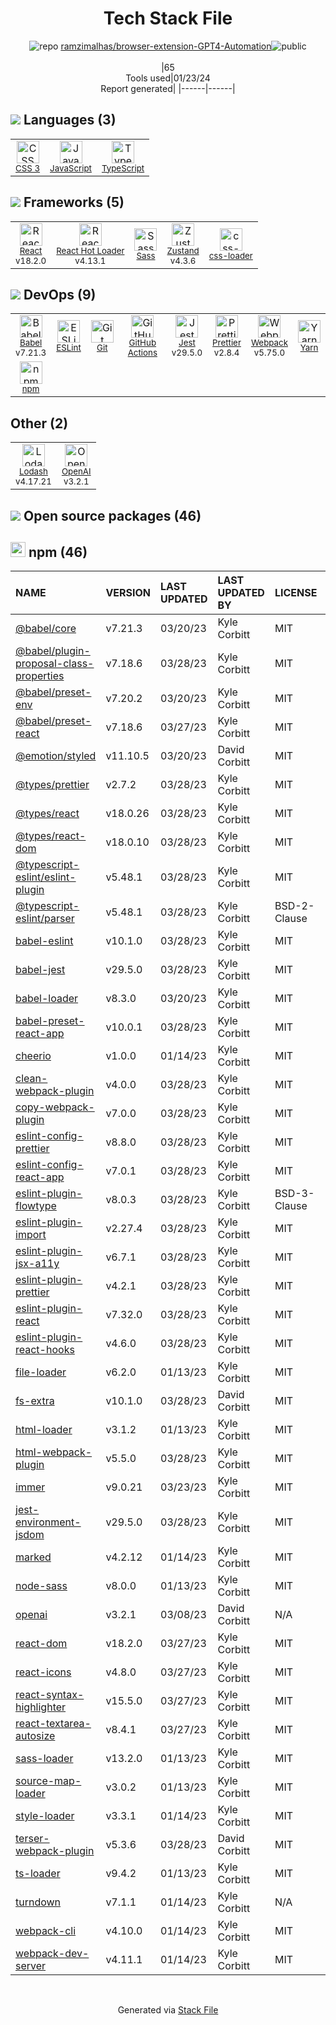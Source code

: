 <!--
&lt;--- Readme.md Snippet without images Start ---&gt;
## Tech Stack
ramzimalhas/browser-extension-GPT4-Automation is built on the following main stack:

- [Jest](http://facebook.github.io/jest/) – Javascript Testing Framework
- [React](https://reactjs.org/) – Javascript UI Libraries
- [Sass](http://sass-lang.com/) – CSS Pre-processors / Extensions
- [JavaScript](https://developer.mozilla.org/en-US/docs/Web/JavaScript) – Languages
- [TypeScript](http://www.typescriptlang.org) – Languages
- [Webpack](http://webpack.js.org) – JS Build Tools / JS Task Runners
- [Lodash](https://lodash.com) – Javascript Utilities & Libraries
- [React Hot Loader](http://gaearon.github.io/react-hot-loader/) – JavaScript Framework Components
- [Babel](http://babeljs.io/) – JavaScript Compilers
- [ESLint](http://eslint.org/) – Code Review
- [Yarn](https://yarnpkg.com/) – Front End Package Manager
- [Prettier](https://prettier.io/) – Code Review
- [css-loader](https://github.com/webpack-contrib/css-loader) – CSS Pre-processors / Extensions
- [Zustand](https://github.com/react-spring/zustand) – State Management Library
- [GitHub Actions](https://github.com/features/actions) – Continuous Integration
- [OpenAI](https://openai.com/) – Large Language Models

Full tech stack [here](/techstack.md)

&lt;--- Readme.md Snippet without images End ---&gt;

&lt;--- Readme.md Snippet with images Start ---&gt;
## Tech Stack
ramzimalhas/browser-extension-GPT4-Automation is built on the following main stack:

- <img width='25' height='25' src='https://img.stackshare.io/service/830/jest.png' alt='Jest'/> [Jest](http://facebook.github.io/jest/) – Javascript Testing Framework
- <img width='25' height='25' src='https://img.stackshare.io/service/1020/OYIaJ1KK.png' alt='React'/> [React](https://reactjs.org/) – Javascript UI Libraries
- <img width='25' height='25' src='https://img.stackshare.io/service/1171/jCR2zNJV.png' alt='Sass'/> [Sass](http://sass-lang.com/) – CSS Pre-processors / Extensions
- <img width='25' height='25' src='https://img.stackshare.io/service/1209/javascript.jpeg' alt='JavaScript'/> [JavaScript](https://developer.mozilla.org/en-US/docs/Web/JavaScript) – Languages
- <img width='25' height='25' src='https://img.stackshare.io/service/1612/bynNY5dJ.jpg' alt='TypeScript'/> [TypeScript](http://www.typescriptlang.org) – Languages
- <img width='25' height='25' src='https://img.stackshare.io/service/1682/IMG_4636.PNG' alt='Webpack'/> [Webpack](http://webpack.js.org) – JS Build Tools / JS Task Runners
- <img width='25' height='25' src='https://img.stackshare.io/service/2438/lodash.png' alt='Lodash'/> [Lodash](https://lodash.com) – Javascript Utilities & Libraries
- <img width='25' height='25' src='https://img.stackshare.io/no-img-open-source.png' alt='React Hot Loader'/> [React Hot Loader](http://gaearon.github.io/react-hot-loader/) – JavaScript Framework Components
- <img width='25' height='25' src='https://img.stackshare.io/service/2739/-1wfGjNw.png' alt='Babel'/> [Babel](http://babeljs.io/) – JavaScript Compilers
- <img width='25' height='25' src='https://img.stackshare.io/service/3337/Q4L7Jncy.jpg' alt='ESLint'/> [ESLint](http://eslint.org/) – Code Review
- <img width='25' height='25' src='https://img.stackshare.io/service/5848/44mC-kJ3.jpg' alt='Yarn'/> [Yarn](https://yarnpkg.com/) – Front End Package Manager
- <img width='25' height='25' src='https://img.stackshare.io/service/7035/default_66f265943abed56bcdbfca1c866a4261b1fbb063.jpg' alt='Prettier'/> [Prettier](https://prettier.io/) – Code Review
- <img width='25' height='25' src='https://img.stackshare.io/service/8074/default_d2b16fd6997fb2e164de645a34f9b8d5a880d999.png' alt='css-loader'/> [css-loader](https://github.com/webpack-contrib/css-loader) – CSS Pre-processors / Extensions
- <img width='25' height='25' src='https://img.stackshare.io/service/11559/zustand.png' alt='Zustand'/> [Zustand](https://github.com/react-spring/zustand) – State Management Library
- <img width='25' height='25' src='https://img.stackshare.io/service/11563/actions.png' alt='GitHub Actions'/> [GitHub Actions](https://github.com/features/actions) – Continuous Integration
- <img width='25' height='25' src='https://img.stackshare.io/service/48786/default_8b1119bcbb159cebebc2f6cfc9cd2e359b169d22.jpg' alt='OpenAI'/> [OpenAI](https://openai.com/) – Large Language Models

Full tech stack [here](/techstack.md)

&lt;--- Readme.md Snippet with images End ---&gt;
-->
<div align="center">

# Tech Stack File
![](https://img.stackshare.io/repo.svg "repo") [ramzimalhas/browser-extension-GPT4-Automation](https://github.com/ramzimalhas/browser-extension-GPT4-Automation)![](https://img.stackshare.io/public_badge.svg "public")
<br/><br/>
|65<br/>Tools used|01/23/24 <br/>Report generated|
|------|------|
</div>

## <img src='https://img.stackshare.io/languages.svg'/> Languages (3)
<table><tr>
  <td align='center'>
  <img width='36' height='36' src='https://img.stackshare.io/service/6727/css.png' alt='CSS 3'>
  <br>
  <sub><a href="https://developer.mozilla.org/en-US/docs/Web/CSS/CSS3">CSS 3</a></sub>
  <br>
  <sub></sub>
</td>

<td align='center'>
  <img width='36' height='36' src='https://img.stackshare.io/service/1209/javascript.jpeg' alt='JavaScript'>
  <br>
  <sub><a href="https://developer.mozilla.org/en-US/docs/Web/JavaScript">JavaScript</a></sub>
  <br>
  <sub></sub>
</td>

<td align='center'>
  <img width='36' height='36' src='https://img.stackshare.io/service/1612/bynNY5dJ.jpg' alt='TypeScript'>
  <br>
  <sub><a href="http://www.typescriptlang.org">TypeScript</a></sub>
  <br>
  <sub></sub>
</td>

</tr>
</table>

## <img src='https://img.stackshare.io/frameworks.svg'/> Frameworks (5)
<table><tr>
  <td align='center'>
  <img width='36' height='36' src='https://img.stackshare.io/service/1020/OYIaJ1KK.png' alt='React'>
  <br>
  <sub><a href="https://reactjs.org/">React</a></sub>
  <br>
  <sub>v18.2.0</sub>
</td>

<td align='center'>
  <img width='36' height='36' src='https://img.stackshare.io/no-img-open-source.png' alt='React Hot Loader'>
  <br>
  <sub><a href="http://gaearon.github.io/react-hot-loader/">React Hot Loader</a></sub>
  <br>
  <sub>v4.13.1</sub>
</td>

<td align='center'>
  <img width='36' height='36' src='https://img.stackshare.io/service/1171/jCR2zNJV.png' alt='Sass'>
  <br>
  <sub><a href="http://sass-lang.com/">Sass</a></sub>
  <br>
  <sub></sub>
</td>

<td align='center'>
  <img width='36' height='36' src='https://img.stackshare.io/service/11559/zustand.png' alt='Zustand'>
  <br>
  <sub><a href="https://github.com/react-spring/zustand">Zustand</a></sub>
  <br>
  <sub>v4.3.6</sub>
</td>

<td align='center'>
  <img width='36' height='36' src='https://img.stackshare.io/service/8074/default_d2b16fd6997fb2e164de645a34f9b8d5a880d999.png' alt='css-loader'>
  <br>
  <sub><a href="https://github.com/webpack-contrib/css-loader">css-loader</a></sub>
  <br>
  <sub></sub>
</td>

</tr>
</table>

## <img src='https://img.stackshare.io/devops.svg'/> DevOps (9)
<table><tr>
  <td align='center'>
  <img width='36' height='36' src='https://img.stackshare.io/service/2739/-1wfGjNw.png' alt='Babel'>
  <br>
  <sub><a href="http://babeljs.io/">Babel</a></sub>
  <br>
  <sub>v7.21.3</sub>
</td>

<td align='center'>
  <img width='36' height='36' src='https://img.stackshare.io/service/3337/Q4L7Jncy.jpg' alt='ESLint'>
  <br>
  <sub><a href="http://eslint.org/">ESLint</a></sub>
  <br>
  <sub></sub>
</td>

<td align='center'>
  <img width='36' height='36' src='https://img.stackshare.io/service/1046/git.png' alt='Git'>
  <br>
  <sub><a href="http://git-scm.com/">Git</a></sub>
  <br>
  <sub></sub>
</td>

<td align='center'>
  <img width='36' height='36' src='https://img.stackshare.io/service/11563/actions.png' alt='GitHub Actions'>
  <br>
  <sub><a href="https://github.com/features/actions">GitHub Actions</a></sub>
  <br>
  <sub></sub>
</td>

<td align='center'>
  <img width='36' height='36' src='https://img.stackshare.io/service/830/jest.png' alt='Jest'>
  <br>
  <sub><a href="http://facebook.github.io/jest/">Jest</a></sub>
  <br>
  <sub>v29.5.0</sub>
</td>

<td align='center'>
  <img width='36' height='36' src='https://img.stackshare.io/service/7035/default_66f265943abed56bcdbfca1c866a4261b1fbb063.jpg' alt='Prettier'>
  <br>
  <sub><a href="https://prettier.io/">Prettier</a></sub>
  <br>
  <sub>v2.8.4</sub>
</td>

<td align='center'>
  <img width='36' height='36' src='https://img.stackshare.io/service/1682/IMG_4636.PNG' alt='Webpack'>
  <br>
  <sub><a href="http://webpack.js.org">Webpack</a></sub>
  <br>
  <sub>v5.75.0</sub>
</td>

<td align='center'>
  <img width='36' height='36' src='https://img.stackshare.io/service/5848/44mC-kJ3.jpg' alt='Yarn'>
  <br>
  <sub><a href="https://yarnpkg.com/">Yarn</a></sub>
  <br>
  <sub></sub>
</td>

</tr>
<tr>
  <td align='center'>
  <img width='36' height='36' src='https://img.stackshare.io/service/1120/lejvzrnlpb308aftn31u.png' alt='npm'>
  <br>
  <sub><a href="https://www.npmjs.com/">npm</a></sub>
  <br>
  <sub></sub>
</td>

</tr>
</table>

## Other (2)
<table><tr>
  <td align='center'>
  <img width='36' height='36' src='https://img.stackshare.io/service/2438/lodash.png' alt='Lodash'>
  <br>
  <sub><a href="https://lodash.com">Lodash</a></sub>
  <br>
  <sub>v4.17.21</sub>
</td>

<td align='center'>
  <img width='36' height='36' src='https://img.stackshare.io/service/48786/default_8b1119bcbb159cebebc2f6cfc9cd2e359b169d22.jpg' alt='OpenAI'>
  <br>
  <sub><a href="https://openai.com/">OpenAI</a></sub>
  <br>
  <sub>v3.2.1</sub>
</td>

</tr>
</table>


## <img src='https://img.stackshare.io/group.svg' /> Open source packages (46)</h2>

## <img width='24' height='24' src='https://img.stackshare.io/service/1120/lejvzrnlpb308aftn31u.png'/> npm (46)

|NAME|VERSION|LAST UPDATED|LAST UPDATED BY|LICENSE|VULNERABILITIES|
|:------|:------|:------|:------|:------|:------|
|[@babel/core](https://www.npmjs.com/@babel/core)|v7.21.3|03/20/23|Kyle Corbitt |MIT|N/A|
|[@babel/plugin-proposal-class-properties](https://www.npmjs.com/@babel/plugin-proposal-class-properties)|v7.18.6|03/28/23|Kyle Corbitt |MIT|N/A|
|[@babel/preset-env](https://www.npmjs.com/@babel/preset-env)|v7.20.2|03/20/23|Kyle Corbitt |MIT|N/A|
|[@babel/preset-react](https://www.npmjs.com/@babel/preset-react)|v7.18.6|03/27/23|Kyle Corbitt |MIT|N/A|
|[@emotion/styled](https://www.npmjs.com/@emotion/styled)|v11.10.5|03/20/23|David Corbitt |MIT|N/A|
|[@types/prettier](https://www.npmjs.com/@types/prettier)|v2.7.2|03/28/23|Kyle Corbitt |MIT|N/A|
|[@types/react](https://www.npmjs.com/@types/react)|v18.0.26|03/28/23|Kyle Corbitt |MIT|N/A|
|[@types/react-dom](https://www.npmjs.com/@types/react-dom)|v18.0.10|03/28/23|Kyle Corbitt |MIT|N/A|
|[@typescript-eslint/eslint-plugin](https://www.npmjs.com/@typescript-eslint/eslint-plugin)|v5.48.1|03/28/23|Kyle Corbitt |MIT|N/A|
|[@typescript-eslint/parser](https://www.npmjs.com/@typescript-eslint/parser)|v5.48.1|03/28/23|Kyle Corbitt |BSD-2-Clause|N/A|
|[babel-eslint](https://www.npmjs.com/babel-eslint)|v10.1.0|03/28/23|Kyle Corbitt |MIT|N/A|
|[babel-jest](https://www.npmjs.com/babel-jest)|v29.5.0|03/28/23|Kyle Corbitt |MIT|N/A|
|[babel-loader](https://www.npmjs.com/babel-loader)|v8.3.0|03/20/23|Kyle Corbitt |MIT|N/A|
|[babel-preset-react-app](https://www.npmjs.com/babel-preset-react-app)|v10.0.1|03/28/23|Kyle Corbitt |MIT|N/A|
|[cheerio](https://www.npmjs.com/cheerio)|v1.0.0|01/14/23|Kyle Corbitt |MIT|N/A|
|[clean-webpack-plugin](https://www.npmjs.com/clean-webpack-plugin)|v4.0.0|03/28/23|Kyle Corbitt |MIT|N/A|
|[copy-webpack-plugin](https://www.npmjs.com/copy-webpack-plugin)|v7.0.0|03/28/23|Kyle Corbitt |MIT|N/A|
|[eslint-config-prettier](https://www.npmjs.com/eslint-config-prettier)|v8.8.0|03/28/23|Kyle Corbitt |MIT|N/A|
|[eslint-config-react-app](https://www.npmjs.com/eslint-config-react-app)|v7.0.1|03/28/23|Kyle Corbitt |MIT|N/A|
|[eslint-plugin-flowtype](https://www.npmjs.com/eslint-plugin-flowtype)|v8.0.3|03/28/23|Kyle Corbitt |BSD-3-Clause|N/A|
|[eslint-plugin-import](https://www.npmjs.com/eslint-plugin-import)|v2.27.4|03/28/23|Kyle Corbitt |MIT|N/A|
|[eslint-plugin-jsx-a11y](https://www.npmjs.com/eslint-plugin-jsx-a11y)|v6.7.1|03/28/23|Kyle Corbitt |MIT|N/A|
|[eslint-plugin-prettier](https://www.npmjs.com/eslint-plugin-prettier)|v4.2.1|03/28/23|Kyle Corbitt |MIT|N/A|
|[eslint-plugin-react](https://www.npmjs.com/eslint-plugin-react)|v7.32.0|03/28/23|Kyle Corbitt |MIT|N/A|
|[eslint-plugin-react-hooks](https://www.npmjs.com/eslint-plugin-react-hooks)|v4.6.0|03/28/23|Kyle Corbitt |MIT|N/A|
|[file-loader](https://www.npmjs.com/file-loader)|v6.2.0|01/13/23|Kyle Corbitt |MIT|N/A|
|[fs-extra](https://www.npmjs.com/fs-extra)|v10.1.0|03/28/23|David Corbitt |MIT|N/A|
|[html-loader](https://www.npmjs.com/html-loader)|v3.1.2|01/13/23|Kyle Corbitt |MIT|N/A|
|[html-webpack-plugin](https://www.npmjs.com/html-webpack-plugin)|v5.5.0|03/28/23|Kyle Corbitt |MIT|N/A|
|[immer](https://www.npmjs.com/immer)|v9.0.21|03/23/23|Kyle Corbitt |MIT|N/A|
|[jest-environment-jsdom](https://www.npmjs.com/jest-environment-jsdom)|v29.5.0|03/28/23|Kyle Corbitt |MIT|N/A|
|[marked](https://www.npmjs.com/marked)|v4.2.12|01/14/23|Kyle Corbitt |MIT|N/A|
|[node-sass](https://www.npmjs.com/node-sass)|v8.0.0|01/13/23|Kyle Corbitt |MIT|N/A|
|[openai](https://www.npmjs.com/openai)|v3.2.1|03/08/23|David Corbitt |N/A|N/A|
|[react-dom](https://www.npmjs.com/react-dom)|v18.2.0|03/27/23|Kyle Corbitt |MIT|N/A|
|[react-icons](https://www.npmjs.com/react-icons)|v4.8.0|03/27/23|Kyle Corbitt |MIT|N/A|
|[react-syntax-highlighter](https://www.npmjs.com/react-syntax-highlighter)|v15.5.0|03/27/23|Kyle Corbitt |MIT|N/A|
|[react-textarea-autosize](https://www.npmjs.com/react-textarea-autosize)|v8.4.1|03/27/23|Kyle Corbitt |MIT|N/A|
|[sass-loader](https://www.npmjs.com/sass-loader)|v13.2.0|01/13/23|Kyle Corbitt |MIT|N/A|
|[source-map-loader](https://www.npmjs.com/source-map-loader)|v3.0.2|01/13/23|Kyle Corbitt |MIT|N/A|
|[style-loader](https://www.npmjs.com/style-loader)|v3.3.1|01/14/23|Kyle Corbitt |MIT|N/A|
|[terser-webpack-plugin](https://www.npmjs.com/terser-webpack-plugin)|v5.3.6|03/28/23|David Corbitt |MIT|N/A|
|[ts-loader](https://www.npmjs.com/ts-loader)|v9.4.2|01/13/23|Kyle Corbitt |MIT|N/A|
|[turndown](https://www.npmjs.com/turndown)|v7.1.1|01/14/23|Kyle Corbitt |N/A|N/A|
|[webpack-cli](https://www.npmjs.com/webpack-cli)|v4.10.0|01/14/23|Kyle Corbitt |MIT|N/A|
|[webpack-dev-server](https://www.npmjs.com/webpack-dev-server)|v4.11.1|01/14/23|Kyle Corbitt |MIT|N/A|

<br/>
<div align='center'>

Generated via [Stack File](https://github.com/marketplace/stack-file)
